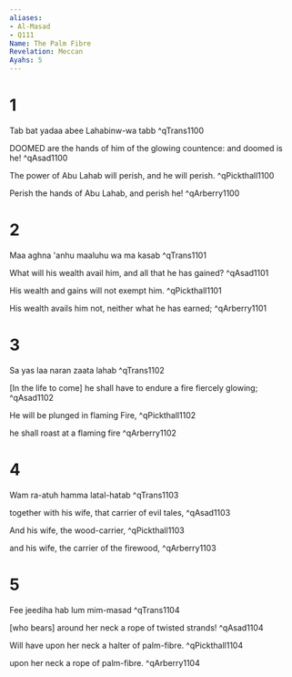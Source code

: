```yaml
---
aliases:
- Al-Masad
- Q111
Name: The Palm Fibre
Revelation: Meccan
Ayahs: 5
---
```


# 1

Tab bat yadaa abee Lahabinw-wa tabb ^qTrans1100


DOOMED are the hands of him of the glowing countence: and doomed is he! ^qAsad1100


The power of Abu Lahab will perish, and he will perish. ^qPickthall1100


Perish the hands of Abu Lahab, and perish he! ^qArberry1100

# 2

Maa aghna 'anhu maaluhu wa ma kasab ^qTrans1101


What will his wealth avail him, and all that he has gained? ^qAsad1101


His wealth and gains will not exempt him. ^qPickthall1101


His wealth avails him not, neither what he has earned; ^qArberry1101

# 3

Sa yas laa naran zaata lahab ^qTrans1102


[In the life to come] he shall have to endure a fire fiercely glowing; ^qAsad1102


He will be plunged in flaming Fire, ^qPickthall1102


he shall roast at a flaming fire ^qArberry1102

# 4

Wam ra-atuh hamma latal-hatab ^qTrans1103


together with his wife, that carrier of evil tales, ^qAsad1103


And his wife, the wood-carrier, ^qPickthall1103


and his wife, the carrier of the firewood, ^qArberry1103

# 5

Fee jeediha hab lum mim-masad ^qTrans1104


[who bears] around her neck a rope of twisted strands! ^qAsad1104


Will have upon her neck a halter of palm-fibre. ^qPickthall1104


upon her neck a rope of palm-fibre. ^qArberry1104

